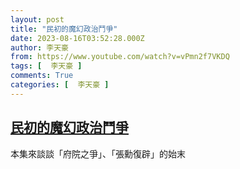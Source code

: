 ```yaml
---
layout: post
title: "民初的魔幻政治鬥爭"
date: 2023-08-16T03:52:28.000Z
author: 李天豪
from: https://www.youtube.com/watch?v=vPmn2f7VKDQ
tags: [  李天豪 ]
comments: True
categories: [  李天豪 ]
---
```

<!--1692157948000-->
[民初的魔幻政治鬥爭](https://www.youtube.com/watch?v=vPmn2f7VKDQ)
------

<div>
本集來談談「府院之爭」、「張勳復辟」的始末
</div>

